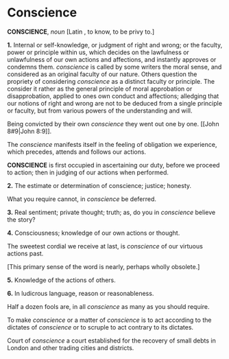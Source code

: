 # Conscience

**CONSCIENCE**, _noun_ \[Latin , to know, to be privy to.\]

**1.** Internal or self-knowledge, or judgment of right and wrong; or the faculty, power or principle within us, which decides on the lawfulness or unlawfulness of our own actions and affections, and instantly approves or condemns them. _conscience_ is called by some writers the moral sense, and considered as an original faculty of our nature. Others question the propriety of considering _conscience_ as a distinct faculty or principle. The consider it rather as the general principle of moral approbation or disapprobation, applied to ones own conduct and affections; alledging that our notions of right and wrong are not to be deduced from a single principle or faculty, but from various powers of the understanding and will.

Being convicted by their own _conscience_ they went out one by one. [[John 8#9|John 8:9]].

The _conscience_ manifests itself in the feeling of obligation we experience, which precedes, attends and follows our actions.

**CONSCIENCE** is first occupied in ascertaining our duty, before we proceed to action; then in judging of our actions when performed.

**2.** The estimate or determination of conscience; justice; honesty.

What you require cannot, in _conscience_ be deferred.

**3.** Real sentiment; private thought; truth; as, do you in _conscience_ believe the story?

**4.** Consciousness; knowledge of our own actions or thought.

The sweetest cordial we receive at last, is _conscience_ of our virtuous actions past.

\[This primary sense of the word is nearly, perhaps wholly obsolete.\]

**5.** Knowledge of the actions of others.

**6.** In ludicrous language, reason or reasonableness.

Half a dozen fools are, in all _conscience_ as many as you should require.

To make _conscience_ or a matter of _conscience_ is to act according to the dictates of _conscience_ or to scruple to act contrary to its dictates.

Court of _conscience_ a court established for the recovery of small debts in London and other trading cities and districts.